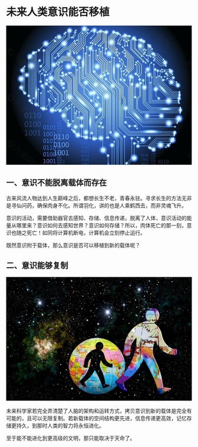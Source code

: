 # 未来人类意识能否移植

![未来大脑](https://github.com/yuzheng0917/brain-hole/blob/main/technology/images/brain.jpg)

## 一、意识不能脱离载体而存在

古来风流人物达到人生巅峰之后，都想长生不老，青春永驻。寻求长生的方法无非是寻仙问药，确保肉身不化。所谓羽化，讲的也是人乘鹤西去，而非灵魂飞升。

意识的活动，需要借助器官去感知、存储、信息传递，脱离了人体，意识活动的能量从哪里来？意识如何去感知世界？意识如何存储？所以，肉体死亡的那一刻，意识也随之死亡！如同将计算机断电，计算机会立刻停止运行。

既然意识附于载体，那么意识是否可以移植到新的载体呢？

## 二、意识能够复制

![未来文明进化](https://github.com/yuzheng0917/brain-hole/blob/main/technology/images/civilization_evolution.jpg)

未来科学家若完全弄清楚了人脑的架构和运转方式，拷贝意识到新的载体是完全有可能的，且可以无限复制。若新载体的空间结构更先进，信息传递更高效，记忆存储更持久，到那时人类的智力将永恒进化。

至于能不能进化到更高级的文明，那只能取决于天命了。
